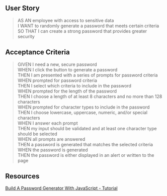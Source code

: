 ## User Story
> AS AN employee with access to sensitive data   
> I WANT to randomly generate a password that meets certain criteria   
> SO THAT I can create a strong password that provides greater security   

## Acceptance Criteria
> GIVEN I need a new, secure password   
> WHEN I click the button to generate a password   
> THEN I am presented with a series of prompts for password criteria   
> WHEN prompted for password criteria   
> THEN I select which criteria to include in the password   
> WHEN prompted for the length of the password   
> THEN I choose a length of at least 8 characters and no more than 128 characters   
> WHEN prompted for character types to include in the password   
> THEN I choose lowercase, uppercase, numeric, and/or special characters   
> WHEN I answer each prompt   
> THEN my input should be validated and at least one character type should be selected   
> WHEN all prompts are answered   
> THEN a password is generated that matches the selected criteria   
> WHEN the password is generated   
> THEN the password is either displayed in an alert or written to the page   



## Resources
[Build A Password Generator With JavaScript - Tutorial](https://www.youtube.com/watch?v=iKo9pDKKHnc)
